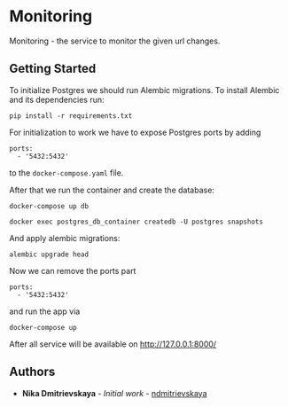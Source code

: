 # Monitoring

Monitoring - the service to monitor the given url changes. 

## Getting Started

To initialize Postgres we should run Alembic migrations. To install Alembic and its dependencies run:
```
pip install -r requirements.txt
```

For initialization to work we have to expose Postgres ports by adding
```
ports:
  - '5432:5432'
```
to the `docker-compose.yaml` file.

After that we run the container and create the database:
```
docker-compose up db
```
```
docker exec postgres_db_container createdb -U postgres snapshots
```
And apply alembic migrations:
```
alembic upgrade head
```

Now we can remove the ports part
```
ports:
  - '5432:5432'
```

and run the app via
```
docker-compose up
```

After all service will be available on http://127.0.0.1:8000/ 

## Authors

* **Nika Dmitrievskaya** - *Initial work* - [ndmitrievskaya](https://github.com/ndmitrievskaya)
